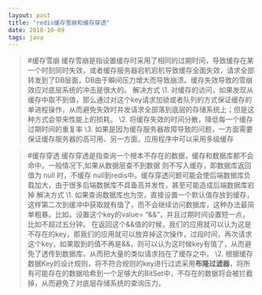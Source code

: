 ```yaml
---
layout: post
title: "redis缓存雪崩和缓存穿透"
date: 2018-10-09
tags: java
---
```


>#缓存雪崩
>缓存雪崩是指设置缓存时采用了相同的过期时间，导致缓存在某一个时刻同时失效，或者缓存服务器宕机宕机导致缓存全面失效，请求全部转发到了DB层面，DB由于瞬间压力增大而导致崩溃。缓存失效导致的雪崩效应对底层系统的冲击是很大的。
>解决方式
>\1. 对缓存的访问，如果发现从缓存中取不到值，那么通过对这个key请求加锁或者队列的方式保证缓存的单进程操作，从而避免失效时并发请求全部落到底层的存储系统上；但是这种方式会带来性能上的损耗。
>\2. 将缓存失效的时间分散，降低每一个缓存过期时间的重复率
>\3. 如果是因为缓存服务器故障导致的问题，一方面需要保证缓存服务器的高可用、另一方面，应用程序中可以采用多级缓存



>#缓存穿透
>缓存穿透是指查询一个根本不存在的数据，缓存和数据库都不会命中。一般情况下,如果从数据层查不到数据
>则不写入缓存，即数据库返回值为 null 时，不缓存 null到redis中。缓存穿透问题可能会使后端数据库负载加大，由于很多后端数据库不具备高并发性，甚至可能造成后端数据库宕掉
>解决方式
>\1. 如果查询数据库也为空，直接设置一个默认值存放到缓存，这样第二次到缓冲中获取就有值了，而不会继续访问数据库，这种办法最简单粗暴。比如，设置这个key的value= “&&”，并且过期时间设置短一点，比如不超过五分钟。
>在返回这个&&值的时候，我们的应用就可以认为这是不存在的key，那我们的应用就可以放弃掉这次操作，过段时间，再次请求这个key，如果取到的值不再是&&，则可以认为这时候key有值了，从而避免了透传到数据库，从而把大量的类似请求挡在了缓存之中。
>\2. 根据缓存数据Key的设计规则，将不符合规则的key进行过滤采用**布隆过滤器**，将所有可能存在的数据哈希到一个足够大的BitSet中，不存在的数据将会被拦截掉，从而避免了对底层存储系统的查询压力。